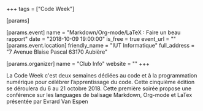 +++
tags = ["Code Week"]

[params]

[params.event]
name = "Markdown/Org-mode/LaTeX : Faire un beau rapport"
date = "2018-10-09 19:00:00"
is_free = true
event_url = ""
[params.event.location]
friendly_name = "IUT Informatique"
full_address = "7 Avenue Blaise Pascal 63170 Aubière"

[params.organizer]
name = "Club Info"
website = ""
+++

La Code Week c'est deux semaines dédiées au code et à la programmation numérique pour célébrer l’apprentissage du code. Cette cinquième édition se déroulera du 6 au 21 octobre 2018.
Cette première soirée propose une conférence sur les languages de balisage Markdown, Org-mode et LaTex présentée par Evrard Van Espen
